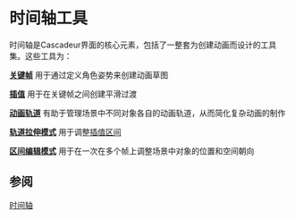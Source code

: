# 时间轴工具

时间轴是Cascadeur界面的核心元素，包括了一整套为创建动画而设计的工具集。这些工具为：

[**关键帧**](keyframes.md) 用于通过定义角色姿势来创建动画草图

[**插值**](interpolation.md) 用于在关键帧之间创建平滑过渡

[**动画轨道**](animation_tracks.md) 有助于管理场景中不同对象各自的动画轨道，从而简化复杂动画的制作

[**轨道拉伸模式**](track_stretching_mode.md) 用于调整[插值区间](interpolation.md/#插值区间)

[**区间编辑模式**](interval_edit_mode.md) 用于在一次在多个帧上调整场景中对象的位置和空间朝向

 

## 参阅

[时间轴](../../Interface/timeline.md)


